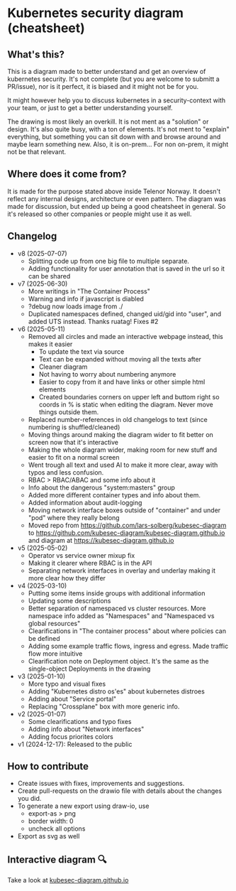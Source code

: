 # Kubernetes security diagram (cheatsheet)

## What's this?

This is a diagram made to better understand and get an overview of kubernetes security.
It's not complete (but you are welcome to submitt a PR/issue), nor is it perfect, it is biased and it might not be for you.

It might however help you to discuss kubernetes in a security-context with your team, or just to get a better understanding yourself.

The drawing is most likely an overkill. It is not ment as a "solution" or design.
It's also quite busy, with a ton of elements. It's not ment to "explain" everything, but something you can sit down with and browse around and maybe learn something new.
Also, it is on-prem... For non on-prem, it might not be that relevant.

## Where does it come from?

It is made for the purpose stated above inside Telenor Norway. It doesn't reflect any internal designs, architecture or even pattern. The diagram was made for discussion, but ended up being a good cheatsheet in general. So it's released so other companies or people might use it as well.

## Changelog

* v8 (2025-07-07)
  * Splitting code up from one big file to multiple separate.
  * Adding functionality for user annotation that is saved in the url so it can be shared
* v7 (2025-06-30)
  * More writings in "The Container Process"
  * Warning and info if javascript is diabled
  * ?debug now loads image from ./
  * Duplicated namespaces defined, changed uid/gid into "user", and added UTS instead. Thanks ruatag! Fixes #2
* v6 (2025-05-11)
  * Removed all circles and made an interactive webpage instead, this makes it easier
    * To update the text via source
    * Text can be expanded without moving all the texts after
    * Cleaner diagram
    * Not having to worry about numbering anymore
    * Easier to copy from it and have links or other simple html elements
    * Created boundaries corners on upper left and buttom right so coords in % is static when editing the diagram. Never move things outside them.
  * Replaced number-references in old changelogs to text (since numbering is shuffled/cleaned)
  * Moving things around making the diagram wider to fit better on screen now that it's interactive
  * Making the whole diagram wider, making room for new stuff and easier to fit on a normal screen
  * Went trough all text and used AI to make it more clear, away with typos and less confusion.
  * RBAC > RBAC/ABAC and some info about it
  * Info about the dangerous "system:masters" group
  * Added more different container types and info about them.
  * Added information about audit-logging
  * Moving network interface boxes outside of "container" and under "pod" where they really belong
  * Moved repo from https://github.com/lars-solberg/kubesec-diagram to https://github.com/kubesec-diagram/kubesec-diagram.github.io and diagram at https://kubesec-diagram.github.io
* v5 (2025-05-02)
  * Operator vs service owner mixup fix
  * Making it clearer where RBAC is in the API
  * Separating network interfaces in overlay and underlay making it more clear how they differ
* v4 (2025-03-10)
  * Putting some items inside groups with additional information
  * Updating some descriptions
  * Better separation of namespaced vs cluster resources. More namespace info added as "Namespaces" and "Namespaced vs global resources"
  * Clearifications in "The container process" about where policies can be defined
  * Adding some example traffic flows, ingress and egress. Made traffic flow more intuitive
  * Clearification note on Deployment object. It's the same as the single-object Deployments in the drawing
* v3 (2025-01-10)
  * More typo and visual fixes
  * Adding "Kubernetes distro os'es" about kubernetes distroes
  * Adding about "Service portal"
  * Replacing "Crossplane" box with more generic info.
* v2 (2025-01-07)
  * Some clearifications and typo fixes
  * Adding info about "Network interfaces"
  * Adding focus priorites colors
* v1 (2024-12-17): Released to the public

## How to contribute

* Create issues with fixes, improvements and suggestions.
* Create pull-requests on the drawio file with details about the changes you did.
* To generate a new export using draw-io, use
  * export-as > png
  * border width: 0
  * uncheck all options
* Export as svg as well

## Interactive diagram 🔍

Take a look at [kubesec-diagram.github.io](https://kubesec-diagram.github.io)
